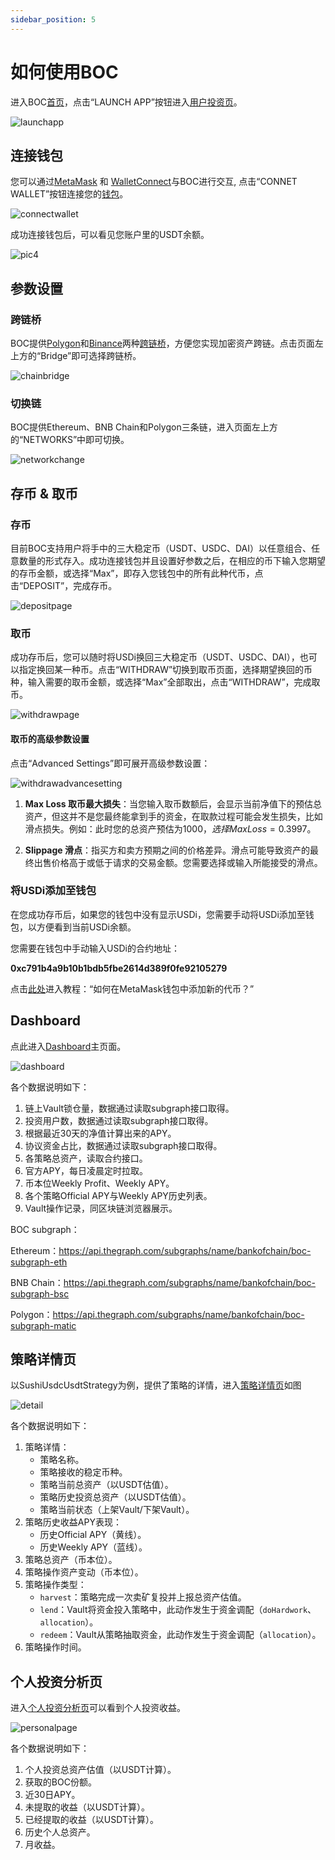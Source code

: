 ```yaml
---
sidebar_position: 5
---
```


# 如何使用BOC 

进入BOC[首页](https://bankofchain.io/#/)，点击“LAUNCH APP”按钮进入[用户投资页](https://v1.bankofchain.io/#/invest)。

![launchapp](/images/launchapp.png)

## 连接钱包

您可以通过[MetaMask](https://metamask.io/#/) 和 [WalletConnect](https://walletconnect.com/#/)与BOC进行交互, 点击“CONNET WALLET”按钮连接您的[钱包](appendix#wallet)。

![connectwallet](/images/connectwallet.png)

成功连接钱包后，可以看见您账户里的USDT余额。

![pic4](/images/pic-4.png)

## 参数设置

### 跨链桥

BOC提供[Polygon](https://wallet.polygon.technology/#/)和[Binance](https://www.binance.com/#/)两种[跨链桥](appendix#bridge)，方便您实现加密资产跨链。点击页面左上方的“Bridge”即可选择跨链桥。

![chainbridge](/images/chainbridge.png)

### 切换链

BOC提供Ethereum、BNB Chain和Polygon三条链，进入页面左上方的“NETWORKS”中即可切换。

![networkchange](/images/networkchange.png)

## 存币 & 取币

### 存币

目前BOC支持用户将手中的三大稳定币（USDT、USDC、DAI）以任意组合、任意数量的形式存入。成功连接钱包并且设置好参数之后，在相应的币下输入您期望的存币金额，或选择“Max”，即存入您钱包中的所有此种代币，点击“DEPOSIT”，完成存币。

![depositpage](/images/depositpage.png)

### 取币

成功存币后，您可以随时将USDi换回三大稳定币（USDT、USDC、DAI），也可以指定换回某一种币。点击“WITHDRAW”切换到取币页面，选择期望换回的币种，输入需要的取币金额，或选择“Max”全部取出，点击“WITHDRAW”，完成取币。

![withdrawpage](/images/withdrawpage.png)

#### 取币的高级参数设置

点击“Advanced Settings”即可展开高级参数设置：

![withdrawadvancesetting](/images/withdrawadvancesetting.png)

1. **Max Loss 取币最大损失**：当您输入取币数额后，会显示当前净值下的预估总资产，但这并不是您最终能拿到手的资金，在取款过程可能会发生损失，比如滑点损失。例如：此时您的总资产预估为$1000，选择Max Loss = 0.3%，则您拿到手的资金不会少于$997。

2. **Slippage 滑点**：指买方和卖方预期之间的价格差异。滑点可能导致资产的最终出售价格高于或低于请求的交易金额。您需要选择或输入所能接受的滑点。

### 将USDi添加至钱包

在您成功存币后，如果您的钱包中没有显示USDi，您需要手动将USDi添加至钱包，以方便看到当前USDi余额。

您需要在钱包中手动输入USDi的合约地址：

**0xc791b4a9b10b1bdb5fbe2614d389f0fe92105279**

点击[此处](https://metamask.zendesk.com/hc/en-us/articles/360015489031-How-to-add-unlisted-tokens-custom-tokens-in-MetaMask)进入教程：“如何在MetaMask钱包中添加新的代币？”


## Dashboard

点此进入[Dashboard](https://dashboard-v1.bankofchain.io/#/)主页面。

![dashboard](/images/dashboard.jpg)

各个数据说明如下：

1. 链上Vault锁仓量，数据通过读取subgraph接口取得。
2. 投资用户数，数据通过读取subgraph接口取得。
3. 根据最近30天的净值计算出来的APY。
4. 协议资金占比，数据通过读取subgraph接口取得。
5. 各策略总资产，读取合约接口。
6. 官方APY，每日凌晨定时拉取。
7. 币本位Weekly Profit、Weekly APY。
8. 各个策略Official APY与Weekly APY历史列表。
9. Vault操作记录，同区块链浏览器展示。

BOC subgraph：

Ethereum：<https://api.thegraph.com/subgraphs/name/bankofchain/boc-subgraph-eth>

BNB Chain：<https://api.thegraph.com/subgraphs/name/bankofchain/boc-subgraph-bsc>

Polygon：<https://api.thegraph.com/subgraphs/name/bankofchain/boc-subgraph-matic>

## 策略详情页

以SushiUsdcUsdtStrategy为例，提供了策略的详情，进入[策略详情页](https://dashboard.bankofchain.io/#/strategy?id=0x4717eaa5da97f11bda3a3f021a20fd8cb72eab64&chain=137)如图

![detail](/images/detail.jpg)

各个数据说明如下：

1. 策略详情：
   - 策略名称。
   - 策略接收的稳定币种。
   - 策略当前总资产（以USDT估值）。
   - 策略历史投资总资产（以USDT估值）。
   - 策略当前状态（上架Vault/下架Vault）。
2. 策略历史收益APY表现：
   - 历史Official APY（黄线）。
   - 历史Weekly APY（蓝线）。
3. 策略总资产（币本位）。
4. 策略操作资产变动（币本位）。
5. 策略操作类型：
   - `harvest`：策略完成一次卖矿复投并上报总资产估值。
   - `lend`：Vault将资金投入策略中，此动作发生于资金调配（`doHardwork`、`allocation`）。
   - `redeem`：Vault从策略抽取资金，此动作发生于资金调配（`allocation`）。
6. 策略操作时间。

## 个人投资分析页

进入[个人投资分析页](https://dashboard.bankofchain.io/#/mine?chain=1)可以看到个人投资收益。

![personalpage](/images/personalpage.jpg)

各个数据说明如下：

1. 个人投资总资产估值（以USDT计算）。
2. 获取的BOC份额。
3. 近30日APY。
4. 未提取的收益（以USDT计算）。
5. 已经提取的收益（以USDT计算）。
6. 历史个人总资产。
7. 月收益。
